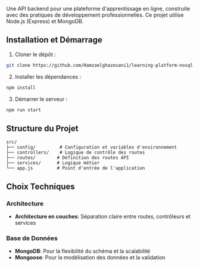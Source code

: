 
Une API backend pour une plateforme d'apprentissage en ligne, construite avec des pratiques de développement professionnelles. Ce projet utilise Node.js (Express) et MongoDB.

## Installation et Démarrage

1. Cloner le dépôt :
```bash
git clone https://github.com/Hamzaelghazouani1/learning-platform-nosql
```

2. Installer les dépendances :
```bash
npm install
```

3. Démarrer le serveur :
```bash
npm run start
```

## Structure du Projet

```
src/
├── config/         # Configuration et variables d'environnement
├── controllers/    # Logique de contrôle des routes
├── routes/        # Définition des routes API
├── services/      # Logique métier
└── app.js         # Point d'entrée de l'application
```

## Choix Techniques

### Architecture
- **Architecture en couches**: Séparation claire entre routes, contrôleurs et services


### Base de Données
- **MongoDB**: Pour la flexibilité du schéma et la scalabilité
- **Mongoose**: Pour la modélisation des données et la validation
